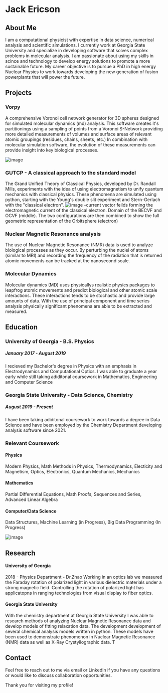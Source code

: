 # Jack Ericson

## About Me
I am a computational physicist with expertise in data science, numerical analysis and scientific simulations. I currently work at Georgia State University and specialize in developing software that solves complex problems in molecular analysis. I am passionate about using my skills in scince and technology to develop energy solutions to promote a more sustainable future. My career objective is to pursue a PhD in high energy Nuclear Physics to work towards developing the new generation of fusion powerplants that will power the future. 

## Projects
### Vorpy 
A comprehensive Voronoi cell network generator for 3D spheres designed for simulated molecular dynamics (md) analysis. This software creates it's partitionings using a sampling of points from a Voronoi S-Network providing more detailed measurements of volumes and surface areas of relevant atomic groupings (residues, chains, sheets, etc.) In combination with molecular simulation software, the evolution of these measurements can provide insight into key biological processes.

![image](https://user-images.githubusercontent.com/62311229/226782162-57c6240e-0f02-45b5-8fca-9f6503bb9c75.png)


### GUTCP - A classical approach to the standard model
The Grand Unified Theory of Classical Physics, developed by Dr. Randall Mills, experiments with the idea of using electromagnetism to unify quantum mechanics with classical physics. These phenomena are simulated using python, starting with the Young's double slit experiment and Stern-Gerlach with the "classical electron".
![image](https://user-images.githubusercontent.com/62311229/226791808-79d0d7e7-aaea-4e59-b5ca-6e6e268bfbd9.png)
 -current vector feilds forming the electromagnetic current of the classical electron. Domain of the BECVF and OCVF (middle). The two configurations are then combined to show the full geometric representation of the Orbitsphere (electron)
 
 ### Nuclear Magnetic Resonance analysis
The use of Nuclear Magnetic Resonance (NMR) data is used to analyze biological processes as they occur. By perturbing the nuclei of atoms (similar to MRI) and recording the frequency of the radiation that is returned atomic movements can be tracked at the nanosecond scale. 

### Molecular Dynamics 
Molecular dynamics (MD) uses physicallys realistic physics packages to leapfrog atomic movements and predict biological and other atomic scale interactions. These interactions tends to be stochastic and provide large amounts of data. With the use of principal component and time series analysis physically significant phenomena are able to be extracted and measured. 

## Education
### University of Georgia - B.S. Physics
##### January 2017 - August 2019
I recieved my Bachelor's degree in Physics with an emphasis in Electrodynamics and Computational Optics. I was able to graduate a year early while still taking adiditonal coursework in Mathematics, Engineering and Computer Science 

### Georgia State University - Data Science, Chemistry
##### August 2019 - Present
I have been taking adiditonal coursework to work towards a degree in Data Science and have been employed by the Chemistry Department developing analysis software since 2021. 

### Relevant Coursework
#### Physics
Modern Physics, Math Methods in Physics, Thermodynamics, Electicity and Magnetism, Optics, Electronics, Quantum Mechanics, Mechanics
#### Mathematics
Partial Differential Equations, Math Proofs, Sequences and Series, Advanced Linear Algebra
#### Computer/Data Science
Data Structures, Machine Learning (in Progress), Big Data Programming (In Progress)

![image](https://user-images.githubusercontent.com/62311229/226680603-21aaea4c-7648-417e-83ac-7c1ce6031d4f.png)

## Research
#### University of Georgia
2018 - Physics Department - Dr.Zhao
Working in an optics lab we measured the Faraday rotation of polarized light in various dielectric materials under a strong magnetic field. Controlling the rotation of polarized light has applicatopns in ranging technologies from visual display to fiber optics. 

#### Georgia State University
With the chemistry department at Georgia State University I was able to research methods of analyzing Nuclear Magnetic Resonance data and develop models of fitting relaxation data. The development  development of several chemical analysis models written in python. These models have been used to demonstrate phenomenon in Nuclear Magnetic Resonance (NMR) data as well as X-Ray Crystyllographic data. T


## Contact
Feel free to reach out to me via email or LinkedIn if you have any questions or would like to discuss collaboration opportunities.

Thank you for visiting my profile!
